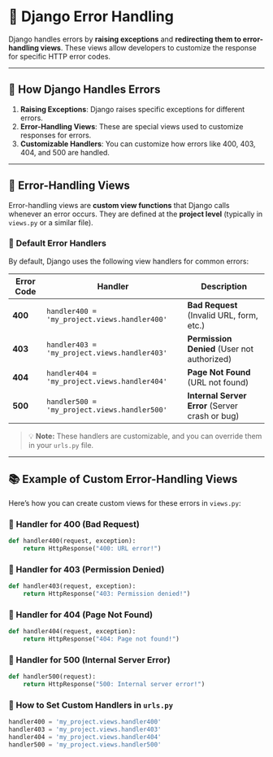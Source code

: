 # 📑 **Django Error Handling**

Django handles errors by **raising exceptions** and **redirecting them to error-handling views**. These views allow developers to customize the response for specific HTTP error codes.

---

## 🚀 **How Django Handles Errors**
1. **Raising Exceptions**: Django raises specific exceptions for different errors.  
2. **Error-Handling Views**: These are special views used to customize responses for errors.  
3. **Customizable Handlers**: You can customize how errors like 400, 403, 404, and 500 are handled.  

---

## 📑 **Error-Handling Views**
Error-handling views are **custom view functions** that Django calls whenever an error occurs. They are defined at the **project level** (typically in `views.py` or a similar file).

### 🔧 **Default Error Handlers**
By default, Django uses the following view handlers for common errors:  

| **Error Code** | **Handler**                          | **Description**                  |
|-----------------|--------------------------------------|-----------------------------------|
| **400**         | `handler400 = 'my_project.views.handler400'` | **Bad Request** (Invalid URL, form, etc.) |
| **403**         | `handler403 = 'my_project.views.handler403'` | **Permission Denied** (User not authorized) |
| **404**         | `handler404 = 'my_project.views.handler404'` | **Page Not Found** (URL not found) |
| **500**         | `handler500 = 'my_project.views.handler500'` | **Internal Server Error** (Server crash or bug) |

> 💡 **Note:** These handlers are customizable, and you can override them in your `urls.py` file.  

---

## 📚 **Example of Custom Error-Handling Views**

Here’s how you can create custom views for these errors in `views.py`:

### 🔹 **Handler for 400 (Bad Request)**
```python
def handler400(request, exception):
    return HttpResponse("400: URL error!")
```
### 🔹 Handler for 403 (Permission Denied)
```python
def handler403(request, exception):
    return HttpResponse("403: Permission denied!")
```
### 🔹 Handler for 404 (Page Not Found)
```python
def handler404(request, exception):
    return HttpResponse("404: Page not found!")
```

### 🔹 Handler for 500 (Internal Server Error)
```python
def handler500(request):
    return HttpResponse("500: Internal server error!")
```

### 🔧 How to Set Custom Handlers in `urls.py`
```python
handler400 = 'my_project.views.handler400'
handler403 = 'my_project.views.handler403'
handler404 = 'my_project.views.handler404'
handler500 = 'my_project.views.handler500'
```